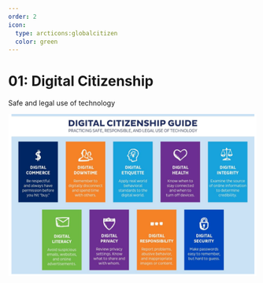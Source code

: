```yaml
---
order: 2
icon:
  type: arcticons:globalcitizen
  color: green
---
```


# 01: Digital Citizenship

Safe and legal use of technology

![](img/b-dig-citizenship.png)

